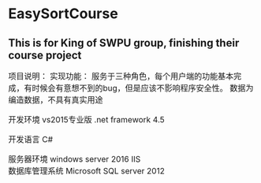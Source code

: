 # EasySortCourse
## This is for King of SWPU group, finishing their course project  
<font size=3>
项目说明：
  实现功能： 服务于三种角色，每个用户端的功能基本完成，有时候会有意想不到的bug，但是应该不影响程序安全性。  
  数据为编造数据，不具有真实用途

开发环境 vs2015专业版 .net framework 4.5  

开发语言 C#  

服务器环境 windows server 2016 IIS  
数据库管理系统 Microsoft SQL server 2012  


</font>
